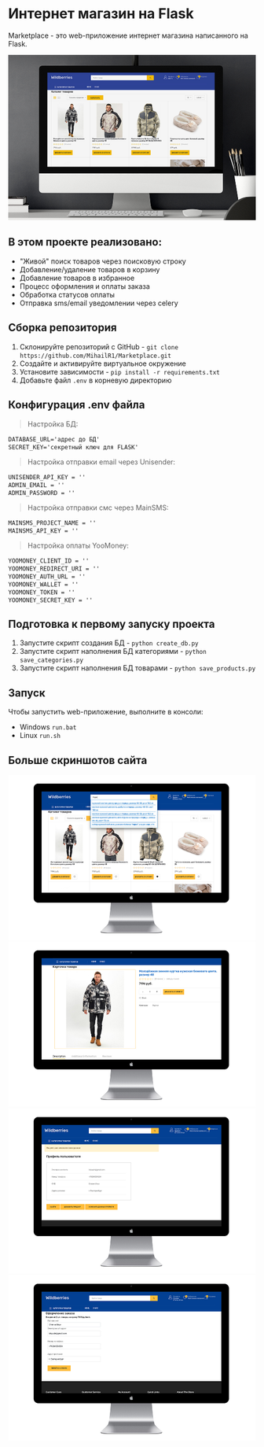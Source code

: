 # Интернет магазин на Flask

Marketplace - это web-приложение интернет магазина написанного на Flask.

![Главная страница](docs/main.jpg)

## В этом проекте реализовано:

- "Живой" поиск товаров через поисковую строку
- Добавление/удаление товаров в корзину
- Добавление товаров в избранное
- Процесс оформления и оплаты заказа
- Обработка статусов оплаты
- Отправка sms/email уведомлении через celery

## Сборка репозитория

1. Склонируйте репозиторий с GitHub - `git clone https://github.com/MihailR1/Marketplace.git`
2. Создайте и активируйте виртуальное окружение
3. Установите зависимости - `pip install -r requirements.txt`
4. Добавьте файл `.env` в корневую директорию

## Конфигурация .env файла

> Настройка БД:

```
DATABASE_URL='адрес до БД'  
SECRET_KEY='секретный ключ для FLASK'
```

> Настройка отправки email через Unisender:

```
UNISENDER_API_KEY = ''  
ADMIN_EMAIL = ''  
ADMIN_PASSWORD = ''  
```

> Настройка отправки смс через MainSMS:

```
MAINSMS_PROJECT_NAME = ''  
MAINSMS_API_KEY = ''  
```

> Настройка оплаты YooMoney:

```
YOOMONEY_CLIENT_ID = ''  
YOOMONEY_REDIRECT_URI = ''  
YOOMONEY_AUTH_URL = ''  
YOOMONEY_WALLET = ''  
YOOMONEY_TOKEN = ''  
YOOMONEY_SECRET_KEY = '' 
```

## Подготовка к первому запуску проекта

1. Запустите скрипт создания БД - `python create_db.py`
2. Запустите скрипт наполнения БД категориями - `python save_categories.py`
3. Запустите скрипт наполнения БД товарами - `python save_products.py`

## Запуск

Чтобы запустить web-приложение, выполните в консоли:

- Windows `run.bat`
- Linux `run.sh`

## Больше скриншотов сайта

![Поиск товара](docs/live_search.jpg)
![Страница продукта](docs/product_cart.jpg)
![Профиль пользователя](docs/user_profile.jpg)
![Страница оформления заказа](docs/checkout_page.jpg)
